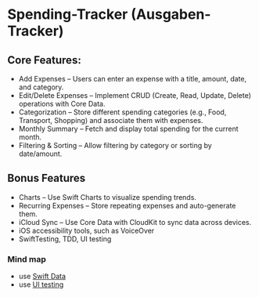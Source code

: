 # Spending-Tracker (Ausgaben-Tracker)
## Core Features:
- Add Expenses – Users can enter an expense with a title, amount, date, and category.
- Edit/Delete Expenses – Implement CRUD (Create, Read, Update, Delete) operations with Core Data.
- Categorization – Store different spending categories (e.g., Food, Transport, Shopping) and associate them with expenses.
- Monthly Summary – Fetch and display total spending for the current month.
- Filtering & Sorting – Allow filtering by category or sorting by date/amount.
## Bonus Features
- Charts – Use Swift Charts to visualize spending trends.
- Recurring Expenses – Store repeating expenses and auto-generate them.
- iCloud Sync – Use Core Data with CloudKit to sync data across devices.
- iOS accessibility tools, such as VoiceOver
- SwiftTesting, TDD, UI testing

### Mind map
- use [Swift Data](https://developer.apple.com/documentation/CoreData/adopting-swiftdata-for-a-core-data-app)
- use [UI testing](https://tanaschita.com/testing-ui-swiftui-xctest-framework/?utm_source=substack&utm_medium=email)
